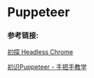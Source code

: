 # Puppeteer









### 参考链接:

[初探 Headless Chrome](https://zhuanlan.zhihu.com/p/27100187)

[初识Puppeteer - 手把手教学](https://juejin.cn/post/6984685772632752164)

